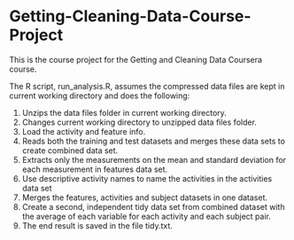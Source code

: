 # Getting-Cleaning-Data-Course-Project

This is the course project for the Getting and Cleaning Data Coursera course. 

The R script, run_analysis.R, assumes the compressed data files are kept in current working directory and does the following:

1. Unzips the data files folder in current working directory.
2. Changes current working directory to unzipped data files folder.
3. Load the activity and feature info.
4. Reads both the training and test datasets and merges these data sets to create combined data set.
5. Extracts only the measurements on the mean and standard deviation for each measurement in features data set.
6. Use descriptive activity names to name the activities in the activities data set
7. Merges the features, activities and subject datasets in one dataset.
8. Create a second, independent tidy data set from combined dataset with the average of each variable for each activity and each subject pair.
9. The end result is saved in the file tidy.txt.

